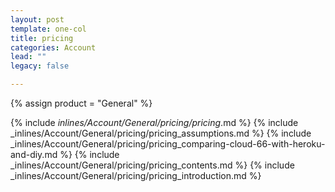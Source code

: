 ```yaml
---
layout: post
template: one-col
title: pricing
categories: Account
lead: ""
legacy: false

---
```

{% assign product = "General" %}

{% include _inlines/Account/General/pricing/pricing_.md %}
{% include _inlines/Account/General/pricing/pricing_assumptions.md %}
{% include _inlines/Account/General/pricing/pricing_comparing-cloud-66-with-heroku-and-diy.md %}
{% include _inlines/Account/General/pricing/pricing_contents.md %}
{% include _inlines/Account/General/pricing/pricing_introduction.md %}
